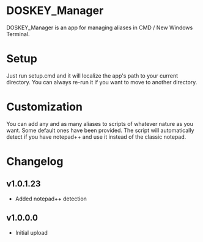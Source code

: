 # DOSKEY_Manager

DOSKEY_Manager is an app for managing aliases in CMD / New Windows Terminal.

# Setup
Just run setup.cmd and it will localize the app's path to your current directory.
You can always re-run it if you want to move to another directory.

# Customization
You can add any and as many aliases to scripts of whatever nature as you want.
Some default ones have been provided.
The script will automatically detect if you have notepad++ and use it instead of the classic notepad.

# Changelog
## v1.0.1.23
+ Added notepad++ detection
## v1.0.0.0
- Initial upload
